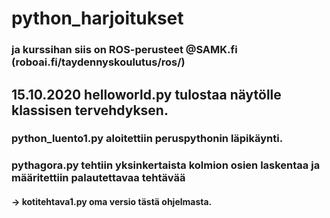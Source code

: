 # python_harjoitukset
### ja kurssihan siis on ROS-perusteet @SAMK.fi (roboai.fi/taydennyskoulutus/ros/)

## 15.10.2020 helloworld.py tulostaa näytölle klassisen tervehdyksen.

### python_luento1.py aloitettiin peruspythonin läpikäynti.

### pythagora.py tehtiin yksinkertaista kolmion osien laskentaa ja määritettiin palautettavaa tehtävää
#### -> kotitehtava1.py oma versio tästä ohjelmasta.
 
